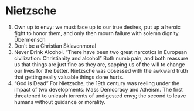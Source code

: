 # Nietzsche
1.	Own up to envy: we must face up to our true desires, put up a heroic fight to honor them, and only then mourn failure with solemn dignity. Übermensch
2.	Don’t be a Christian Sklavenmoral
3.	Never Drink Alcohol. 
“There have been two great narcotics in European civilization: Christianity and alcohol”
Both numb pain, and both reassure us that things are just fine as they are, sapping us of the will to change our lives for the better. 
Nietzsche was obsessed with the awkward truth that getting really valuable things done hurts. 
4.	“God is Dead”
For Nietzsche, the 19th century was reeling under the impact of two developments: Mass Democracy and Atheism. The first threatened to unleash torrents of undigested envy; the second to leave humans without guidance or morality. 

